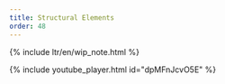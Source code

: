 ```yaml
---
title: Structural Elements
order: 48
---
```


{% include ltr/en/wip_note.html %}

{% include youtube_player.html id="dpMFnJcvO5E" %}

